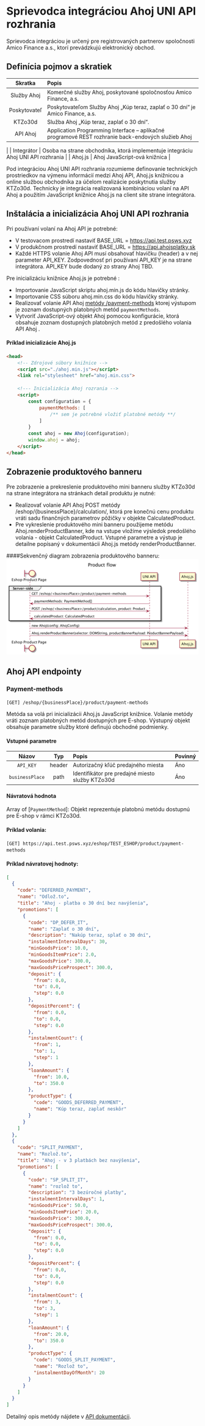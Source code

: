 # Sprievodca integráciou Ahoj UNI API rozhrania
Sprievodca integráciou je určený pre registrovaných partnerov spoločnosti Amico
Finance a.s., ktorí prevádzkujú elektronický obchod.

## Definícia pojmov a skratiek ##
| Skratka | Popis |
|:-------:|:---------|
| Služby Ahoj  | Komerčné služby Ahoj, poskytované spoločnosťou Amico Finance, a.s. | 
| Poskytovateľ  | Poskytovateľom Služby Ahoj „Kúp teraz, zaplať o 30 dní“ je Amico Finance, a.s. | 
| KTZo30d  | Služba Ahoj „Kúp teraz, zaplať o 30 dní“. | 
| API Ahoj  | Application Programming Interface – aplikačné programové REST rozhranie back-endových služieb Ahoj
| 
| Integrátor  | Osoba na strane obchodníka, ktorá implementuje integráciu Ahoj UNI API rozhrania |
| Ahoj.js  | Ahoj JavaScript-ová knižnica |

Pod integráciou Ahoj UNI API rozhrania rozumieme definovanie technických prostriedkov na výmenu informácií medzi Ahoj API, Ahoj.js knižnicou a online službou obchodníka za účelom realizácie poskytnutia služby KTZo30d. Technicky je integrácia realizovaná kombináciou volaní na API Ahoj a použitím JavaScript knižnice Ahoj.js na client site strane integrátora.



## Inštalácia a inicializácia Ahoj UNI API rozhrania
Pri používaní volaní na Ahoj API je potrebné:
* V testovacom prostredí nastaviť BASE_URL = https://api.test.psws.xyz
* V produkčnom prostredí nastaviť BASE_URL = https://api.ahojsplatky.sk
* Každé HTTPS volanie Ahoj API musí obsahovať hlavičku (header) a v nej parameter API_KEY. Zodpovednosť pri používaní API_KEY je na strane integrátora. API_KEY bude dodaný zo strany Ahoj TBD.

Pre inicializáciu knižnice Ahoj.js je potrebné :
* Importovanie JavaScript skriptu ahoj.min.js do kódu hlavičky stránky.
* Importovanie CSS súboru ahoj.min.css do kódu hlavičky stránky.
* Realizovať volanie API Ahoj [metódy /payment-methods](/api-payment-methods) ktorej výstupom je zoznam dostupných platobných metód `paymentMethods`. 
* Vytvoriť JavaScript-ový objekt Ahoj pomocou konfigurácie, ktorá obsahuje zoznam dostupných platobných metód z predošlého volania API Ahoj .

#### Príklad inicializácie Ahoj.js 
```html
<head>
    <!-- Zdrojové súbory knižnice -->
    <script src="./ahoj.min.js"></script>
    <link rel="stylesheet" href="ahoj.min.css">

    <!--- Inicializácia Ahoj rozrania -->
    <script>
        const configuration = {
            paymentMethods: [
                /** sem je potrebné vložiť platobné metódy **/
            ]
        }
        const ahoj = new Ahoj(configuration);
        window.ahoj = ahoj;
    </script>
</head>
```

## Zobrazenie produktového banneru
Pre zobrazenie a prekreslenie produktového mini banneru služby KTZo30d na strane integrátora na stránkach detail produktu je nutné:
* Realizovať volanie API Ahoj POST metódy /eshop/{businessPlace}/calculation/, ktorá pre konečnú cenu produktu vráti sadu finančných parametrov pôžičky v objekte CalculatedProduct.
* Pre vykreslenie produktového mini banneru použijeme metódu Ahoj.renderProductBanner, kde na vstupe vložíme výsledok predošlého volania - objekt CalculatedProduct. Vstupné parametre a výstup je detailne popísaný v dokumentácii Ahoj.js metódy renderProductBanner.

####Sekvenčný diagram zobrazenia produktového banneru:
![](https://github.com/TomasJendek/ahoj-uniapi/blob/main/product-banner-sequence-diagram.png?raw=true)



## Ahoj API endpointy

<a name="api-payment-methods"></a>
### Payment-methods
`[GET] /eshop/{businessPlace}/product/payment-methods`

Metóda sa volá pri inicializácii Ahoj.js JavaScript knižnice. Volanie metódy vráti zoznam platobných metód dostupných pre E-shop. Výstupný objekt obsahuje parametre služby ktoré definujú obchodné podmienky.

#### Vstupné parametre

| Názov | Typ | Popis | Povinný |
|:-------:|:---------:|:------|:------|
| `API_KEY`  | header | Autorizačný kľúč predajného miesta   |  Áno |
| `businessPlace` | path | Identifikátor pre predajné miesto služby KTZo30d | Áno |


#### Návratová hodnota
Array of [`PaymentMethod`]: Objekt reprezentuje platobnú metódu dostupnú pre E-shop v rámci KTZo30d.



#### Príklad volania:

`[GET] https://api.test.psws.xyz/eshop/TEST_ESHOP/product/payment-methods`

#### Príklad návratovej hodnoty:

```json
[
  {
    "code": "DEFERRED_PAYMENT",
    "name": "Odlož.to",
    "title": "Ahoj - platba o 30 dní bez navýšenia",
    "promotions": [
      {
        "code": "DP_DEFER_IT",
        "name": "Zaplať o 30 dní",
        "description": "Nakúp teraz, splať o 30 dní",
        "instalmentIntervalDays": 30,
        "minGoodsPrice": 10.0,
        "minGoodsItemPrice": 2.0,
        "maxGoodsPrice": 300.0,
        "maxGoodsPriceProspect": 300.0,
        "deposit": {
          "from": 0.0,
          "to": 0.0,
          "step": 0.0
        },
        "depositPercent": {
          "from": 0.0,
          "to": 0.0,
          "step": 0.0
        },
        "instalmentCount": {
          "from": 1,
          "to": 1,
          "step": 1
        },
        "loanAmount": {
          "from": 10.0,
          "to": 350.0
        },
        "productType": {
          "code": "GOODS_DEFERRED_PAYMENT",
          "name": "Kúp teraz, zaplať neskôr"
        }
      }
    ]
  },
  {
    "code": "SPLIT_PAYMENT",
    "name": "Rozlož.to",
    "title": "Ahoj - v 3 platbách bez navýšenia",
    "promotions": [
      {
        "code": "SP_SPLIT_IT",
        "name": "rozlož to",
        "description": "3 bezúročné platby",
        "instalmentIntervalDays": 1,
        "minGoodsPrice": 50.0,
        "minGoodsItemPrice": 20.0,
        "maxGoodsPrice": 300.0,
        "maxGoodsPriceProspect": 300.0,
        "deposit": {
          "from": 0.0,
          "to": 0.0,
          "step": 0.0
        },
        "depositPercent": {
          "from": 0.0,
          "to": 0.0,
          "step": 0.0
        },
        "instalmentCount": {
          "from": 3,
          "to": 3,
          "step": 1
        },
        "loanAmount": {
          "from": 20.0,
          "to": 350.0
        },
        "productType": {
          "code": "GOODS_SPLIT_PAYMENT",
          "name": "Rozlož to",
          "instalmentDayOfMonth": 20
        }
      }
    ]
  }
]
```
Detailný opis metódy nájdete v [API dokumentácii](/).


